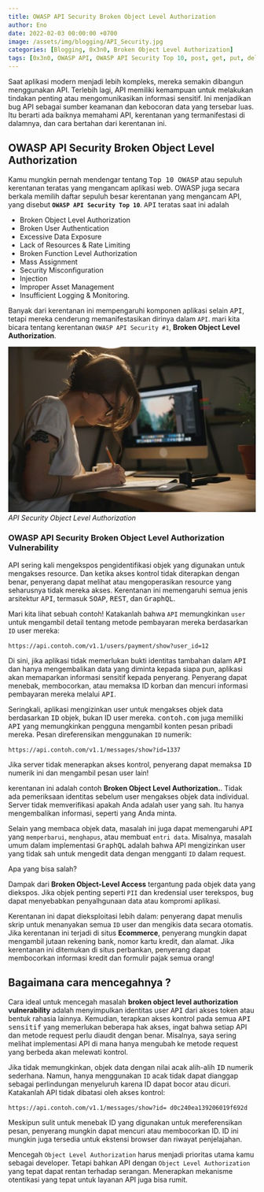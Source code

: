 ```yaml
---
title: OWASP API Security Broken Object Level Authorization
author: Eno
date: 2022-02-03 00:00:00 +0700
image: /assets/img/blogging/API_Security.jpg
categories: [Blogging, 0x3n0, Broken Object Level Authorization]
tags: [0x3n0, OWASP API, OWASP API Security Top 10, post, get, put, delete, Broken Object Level Authorization, OWASP API Security]
---
```



Saat aplikasi modern menjadi lebih kompleks, mereka semakin dibangun menggunakan API. Terlebih lagi, API memiliki kemampuan untuk melakukan tindakan penting atau mengomunikasikan informasi sensitif. Ini menjadikan bug API sebagai sumber keamanan dan kebocoran data yang tersebar luas. Itu berarti ada baiknya memahami API, kerentanan yang termanifestasi di dalamnya, dan cara bertahan dari kerentanan ini.

## OWASP API Security Broken Object Level Authorization

Kamu mungkin pernah mendengar tentang <kbd>Top 10 OWASP</kbd> atau sepuluh kerentanan teratas yang mengancam aplikasi web. OWASP juga secara berkala memilih daftar sepuluh besar kerentanan yang mengancam API, yang disebut **`OWASP API Security Top 10`**. <kbd>API</kbd> teratas saat ini adalah 

- Broken Object Level Authorization
- Broken User Authentication
- Excessive Data Exposure
- Lack of Resources & Rate Limiting
- Broken Function Level Authorization
- Mass Assignment
- Security Misconfiguration
- Injection
- Improper Asset Management
- Insufficient Logging & Monitoring.

Banyak dari kerentanan ini mempengaruhi komponen aplikasi selain <kbd>API</kbd>, tetapi mereka cenderung memanifestasikan dirinya dalam `API`. mari kita bicara tentang kerentanan `OWASP API Security #1`, **Broken Object Level Authorization**.

![Desktop View](/assets/img/blogging/API_Security.jpg)_API Security Object Level Authorization_

### OWASP API Security Broken Object Level Authorization Vulnerability

API sering kali mengekspos pengidentifikasi objek yang digunakan untuk mengakses resource. Dan ketika akses kontrol tidak diterapkan dengan benar, penyerang dapat melihat atau mengoperasikan resource yang seharusnya tidak mereka akses. Kerentanan ini memengaruhi semua jenis arsitektur <kbd>API</kbd>, termasuk <kbd>SOAP</kbd>, <kbd>REST</kbd>, dan <kbd>GraphQL</kbd>.

Mari kita lihat sebuah contoh! Katakanlah bahwa `API` memungkinkan `user` untuk mengambil detail tentang metode pembayaran mereka berdasarkan `ID` user mereka:

```
https://api.contoh.com/v1.1/users/payment/show?user_id=12
```
Di sini, jika aplikasi tidak memerlukan bukti identitas tambahan dalam <kbd>API</kbd> dan hanya mengembalikan data yang diminta kepada siapa pun, aplikasi akan memaparkan informasi sensitif kepada penyerang. Penyerang dapat menebak, membocorkan, atau memaksa ID korban dan mencuri informasi pembayaran mereka melalui <kbd>API</kbd>.

Seringkali, aplikasi mengizinkan user untuk mengakses objek data berdasarkan <kbd>ID</kbd> objek, bukan ID user mereka. <kbd>contoh.com</kbd> juga memiliki <kbd>API</kbd> yang memungkinkan pengguna mengambil konten pesan pribadi mereka. Pesan direferensikan menggunakan `ID` numerik:

```
https://api.contoh.com/v1.1/messages/show?id=1337
```

Jika server tidak menerapkan akses kontrol, penyerang dapat memaksa <kbd>ID</kbd> numerik ini dan mengambil pesan user lain!

kerentanan ini adalah contoh **Broken Object Level Authorization.**. Tidak ada pemeriksaan identitas sebelum user mengakses objek data individual. Server tidak memverifikasi apakah Anda adalah user yang sah. Itu hanya mengembalikan informasi, seperti yang Anda minta.

Selain yang membaca objek data, masalah ini juga dapat memengaruhi <kbd>API</kbd> yang `memperbarui`, `menghapus`, atau membuat `entri data`. Misalnya, masalah umum dalam implementasi <kbd>GraphQL</kbd> adalah bahwa API mengizinkan user yang tidak sah untuk mengedit data dengan mengganti `ID` dalam request.

Apa yang bisa salah?

Dampak dari **Broken Object-Level Access** tergantung pada objek data yang diekspos. Jika objek penting seperti `PII` dan kredensial user terekspos, <kbd>bug</kbd> dapat menyebabkan penyalhgunaan data atau kompromi aplikasi.

Kerentanan ini dapat dieksploitasi lebih dalam: penyerang dapat menulis skrip untuk menanyakan semua `ID` user dan mengikis data secara otomatis. Jika kerentanan ini terjadi di situs **Ecommerce**, penyerang mungkin dapat mengambil jutaan rekening bank, nomor kartu kredit, dan alamat. Jika kerentanan ini ditemukan di situs perbankan, penyerang dapat membocorkan informasi kredit dan formulir pajak semua orang!

## Bagaimana cara mencegahnya ?

Cara ideal untuk mencegah masalah **broken object level authorization vulnerability** adalah menyimpulkan identitas user <kbd>API</kbd> dari akses token atau bentuk rahasia lainnya. Kemudian, terapkan akses kontrol pada semua <kbd>API sensitif</kbd> yang memerlukan beberapa hak akses, ingat bahwa setiap API dan metode request perlu diaudit dengan benar. Misalnya, saya sering melihat implementasi API di mana hanya mengubah ke metode request yang berbeda akan melewati kontrol.

Jika tidak memungkinkan, objek data dengan nilai acak alih-alih <kbd>ID</kbd> numerik sederhana. Namun, hanya menggunakan `ID` acak tidak dapat dianggap sebagai perlindungan menyeluruh karena ID dapat bocor atau dicuri. Katakanlah API tidak dibatasi oleh akses kontrol:

```
https://api.contoh.com/v1.1/messages/show?id= d0c240ea139206019f692d
```

Meskipun sulit untuk menebak ID yang digunakan untuk mereferensikan pesan, penyerang mungkin dapat mencuri atau membocorkan ID. ID ini mungkin juga tersedia untuk ekstensi browser dan riwayat penjelajahan.

Mencegah `Object Level Authorization` harus menjadi prioritas utama kamu sebagai developer. Tetapi bahkan API dengan `Object Level Authorization` yang tepat dapat rentan terhadap serangan. Menerapkan mekanisme otentikasi yang tepat untuk layanan API juga bisa rumit.
